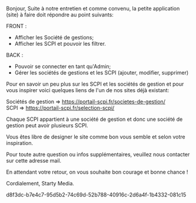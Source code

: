 Bonjour,
Suite à notre entretien et comme convenu, la petite application (site) à faire doit répondre au point suivants:

FRONT :  
- Afficher les Société de gestions;
- Afficher les SCPI et pouvoir les filtrer.

BACK :
- Pouvoir se connecter en tant qu'Admin;
- Gérer les sociétés de gestions et les SCPI (ajouter, modifier, supprimer)

Pour en savoir un peu plus sur les SCPI et les sociétés de gestion et pour vous inspirer voici quelques liens de l'un de nos sites déjà existant:

Sociétés de gestion => https://portail-scpi.fr/societes-de-gestion/
<br>
SCPI =>  https://portail-scpi.fr/selection-scpi/

Chaque SCPI appartient à une société de gestion et donc une société de gestion peut avoir plusieurs SCPI.

Vous êtes libre de designer le site comme bon vous semble et selon votre inspiration.   

Pour toute autre question ou infos supplémentaires, veuillez nous contacter sur cette adresse mail.
  
En attendant votre retour, on vous souhaite bon courage et bonne chance !
 
Cordialement, 
Starty Media.

d8f3dc-b7e4c7-95d5b2-74c69d-52b788-40916c-2d6a4f-1b4332-081c15

